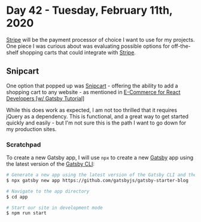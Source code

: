 # Day 42 - Tuesday, February 11th, 2020

[Stripe](https://stripe.com) will be the payment processor of choice I want to use for my projects. One piece I was curious about was evaluating possible options for off-the-shelf shopping carts that could integrate with [Stripe](https://stripe.com).

## Snipcart

One option that popped up was [Snipcart](https://snipcart.com) - offering the ability to add a shopping cart to any website - as mentioned in [E-Commerce for React Developers [w/ Gatsby Tutorial]](https://snipcart.com/blog/react-ecommerce-gatsby-tutorial)

While this does work as expected, I am not too thrilled that it requires jQuery as a dependency. This is functional, and a great way to get started quickly and easily - but I'm not sure this is the path I want to go down for my production sites.

### Scratchpad

To create a new Gatsby app, I will use `npx` to create a new [Gatsby](https://www.gatsbyjs.com) app using the latest version of the [Gatsby CLI](https://www.gatsbyjs.com):

```sh
# Generate a new app using the latest version of the Gatsby CLI and the Gatsby Starter Blog template
$ npx gatsby new app https://github.com/gatsbyjs/gatsby-starter-blog

# Navigate to the app directory
$ cd app

# Start our site in development mode
$ npm run start
```
